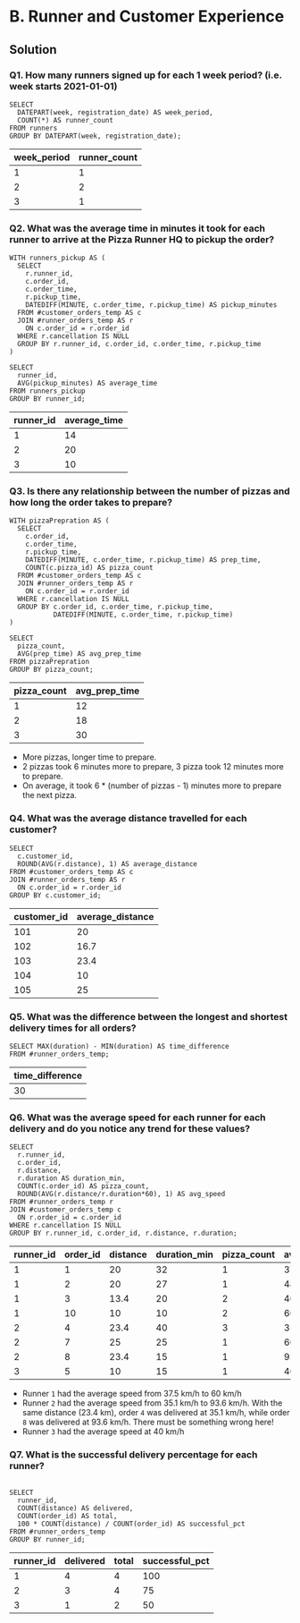 # B. Runner and Customer Experience
## Solution
### Q1. How many runners signed up for each 1 week period? (i.e. week starts 2021-01-01)
```TSQL
SELECT 
  DATEPART(week, registration_date) AS week_period,
  COUNT(*) AS runner_count
FROM runners
GROUP BY DATEPART(week, registration_date);
```
| week_period | runner_count  |
|-------------|---------------|
| 1           | 1             |
| 2           | 2             |
| 3           | 1             |

### Q2. What was the average time in minutes it took for each runner to arrive at the Pizza Runner HQ to pickup the order?
```TSQL
WITH runners_pickup AS (
  SELECT
    r.runner_id,
    c.order_id, 
    c.order_time, 
    r.pickup_time, 
    DATEDIFF(MINUTE, c.order_time, r.pickup_time) AS pickup_minutes
  FROM #customer_orders_temp AS c
  JOIN #runner_orders_temp AS r
    ON c.order_id = r.order_id
  WHERE r.cancellation IS NULL
  GROUP BY r.runner_id, c.order_id, c.order_time, r.pickup_time
)

SELECT 
  runner_id,
  AVG(pickup_minutes) AS average_time
FROM runners_pickup
GROUP BY runner_id;
```
| runner_id | average_time  |
|-----------|---------------|
| 1         | 14            |
| 2         | 20            |
| 3         | 10            |

### Q3. Is there any relationship between the number of pizzas and how long the order takes to prepare?
```TSQL
WITH pizzaPrepration AS (
  SELECT
    c.order_id, 
    c.order_time, 
    r.pickup_time,
    DATEDIFF(MINUTE, c.order_time, r.pickup_time) AS prep_time,
    COUNT(c.pizza_id) AS pizza_count
  FROM #customer_orders_temp AS c
  JOIN #runner_orders_temp AS r
    ON c.order_id = r.order_id
  WHERE r.cancellation IS NULL
  GROUP BY c.order_id, c.order_time, r.pickup_time, 
           DATEDIFF(MINUTE, c.order_time, r.pickup_time)
)

SELECT 
  pizza_count,
  AVG(prep_time) AS avg_prep_time
FROM pizzaPrepration
GROUP BY pizza_count;
```
| pizza_count | avg_prep_time  |
|-------------|----------------|
| 1           | 12             |
| 2           | 18             |
| 3           | 30             |

* More pizzas, longer time to prepare. 
* 2 pizzas took 6 minutes more to prepare, 3 pizza took 12 minutes more to prepare.
* On average, it took 6 * (number of pizzas - 1) minutes more to prepare the next pizza.

### Q4. What was the average distance travelled for each customer?
```TSQL
SELECT
  c.customer_id,
  ROUND(AVG(r.distance), 1) AS average_distance
FROM #customer_orders_temp AS c
JOIN #runner_orders_temp AS r
  ON c.order_id = r.order_id
GROUP BY c.customer_id;
```
| customer_id | average_distance  |
|-------------|-------------------|
| 101         | 20                |
| 102         | 16.7              |
| 103         | 23.4              |
| 104         | 10                |
| 105         | 25                |

### Q5. What was the difference between the longest and shortest delivery times for all orders?
```TSQL
SELECT MAX(duration) - MIN(duration) AS time_difference
FROM #runner_orders_temp;
```
| time_difference|
|----------------|
| 30             |

### Q6. What was the average speed for each runner for each delivery and do you notice any trend for these values?
```TSQL
SELECT 
  r.runner_id,
  c.order_id,
  r.distance,
  r.duration AS duration_min,
  COUNT(c.order_id) AS pizza_count, 
  ROUND(AVG(r.distance/r.duration*60), 1) AS avg_speed
FROM #runner_orders_temp r
JOIN #customer_orders_temp c
  ON r.order_id = c.order_id
WHERE r.cancellation IS NULL
GROUP BY r.runner_id, c.order_id, r.distance, r.duration;
```
| runner_id | order_id | distance | duration_min | pizza_count | avg_speed  |
|-----------|----------|----------|--------------|-------------|------------|
| 1         | 1        | 20       | 32           | 1           | 37.5       |
| 1         | 2        | 20       | 27           | 1           | 44.4       |
| 1         | 3        | 13.4     | 20           | 2           | 40.2       |
| 1         | 10       | 10       | 10           | 2           | 60         |
| 2         | 4        | 23.4     | 40           | 3           | 35.1       |
| 2         | 7        | 25       | 25           | 1           | 60         |
| 2         | 8        | 23.4     | 15           | 1           | 93.6       |
| 3         | 5        | 10       | 15           | 1           | 40         |

* Runner ```1``` had the average speed from 37.5 km/h to 60 km/h
* Runner ```2``` had the average speed from 35.1 km/h to 93.6 km/h. With the same distance (23.4 km), order ```4``` was delivered at 35.1 km/h, while order ```8``` was delivered at 93.6 km/h. There must be something wrong here!
* Runner ```3``` had the average speed at 40 km/h

### Q7. What is the successful delivery percentage for each runner?
```TSQL

SELECT 
  runner_id,
  COUNT(distance) AS delivered,
  COUNT(order_id) AS total,
  100 * COUNT(distance) / COUNT(order_id) AS successful_pct
FROM #runner_orders_temp
GROUP BY runner_id;
```
| runner_id | delivered | total | successful_pct  |
|-----------|-----------|-------|-----------------|
| 1         | 4         | 4     | 100             |
| 2         | 3         | 4     | 75              |
| 3         | 1         | 2     | 50              |
